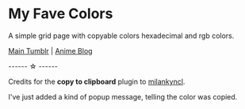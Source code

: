 <h1>My Fave Colors</h1>
A simple grid page with copyable colors hexadecimal and rgb colors.<p>
  
  <a href="https://todorokiscute.tumblr.com/" target="_blank">Main Tumblr</a> | <a href="https://bishonenlover.tumblr.com" target="_blank">Anime Blog</a>
  
  
  ------ ☆ ------
  
  Credits for the <b>copy to clipboard</b> plugin to <a href="https://github.com/milankyncl/jquery-copy-to-clipboard" target="_blank">milankyncl</a>. <p>I've just added a kind of popup message, telling the color was copied.
